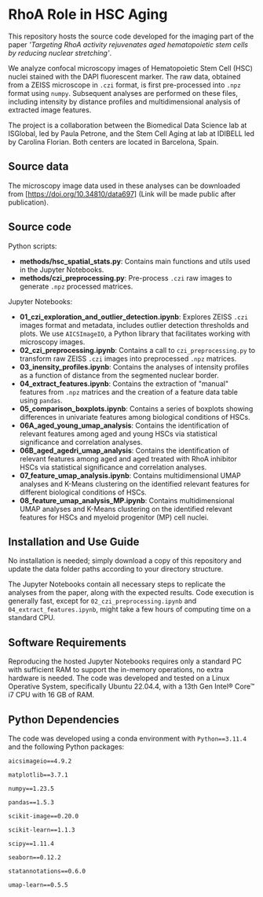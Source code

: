 # RhoA Role in HSC Aging
This repository hosts the source code developed for the imaging part of the paper *'Targeting RhoA activity rejuvenates aged hematopoietic stem cells by reducing nuclear stretching'*.

We analyze confocal microscopy images of Hematopoietic Stem Cell (HSC) nuclei stained with the DAPI fluorescent marker. The raw data, obtained from a ZEISS microscope in `.czi` format, is first pre-processed into `.npz` format using `numpy`. Subsequent analyses are performed on these files, including intensity by distance profiles and multidimensional analysis of extracted image features.

The project is a collaboration between the Biomedical Data Science lab at ISGlobal, led by Paula Petrone, and the Stem Cell Aging at lab at IDIBELL led by Carolina Florian. Both centers are located in Barcelona, Spain.

## Source data

The microscopy image data used in these analyses can be downloaded from [https://doi.org/10.34810/data697] (Link will be made public after publication).

## Source code

Python scripts:
- **methods/hsc_spatial_stats.py**: Contains main functions and utils used in the Jupyter Notebooks.
- **methods/czi_preprocessing.py**: Pre-process `.czi` raw images to generate `.npz` processed matrices.

Jupyter Notebooks:
- **01_czi_exploration_and_outlier_detection.ipynb**: Explores ZEISS `.czi` images format and metadata, includes outlier detection thresholds and plots. We use `AICSImageIO`, a Python library that facilitates working with microscopy images.
- **02_czi_preprocessing.ipynb**: Contains a call to `czi_preprocessing.py` to transform raw ZEISS `.czi` images into preprocessed `.npz` matrices.
- **03_inensity_profiles.ipynb**: Contains the analyses of intensity profiles as a function of distance from the segmented nuclear border.
- **04_extract_features.ipynb**: Contains the extraction of "manual" features from `.npz` matrices and the creation of a feature data table using `pandas`.
- **05_comparison_boxplots.ipynb**: Contains a series of boxplots showing differences in univariate features among biological conditions of HSCs.
- **06A_aged_young_umap_analysis**: Contains the identification of relevant features among aged and young HSCs via statistical significance and correlation analyses.
- **06B_aged_agedri_umap_analysis**: Contains the identification of relevant features among aged and aged treated with RhoA inhibitor HSCs via statistical significance and correlation analyses.
- **07_feature_umap_analysis.ipynb**: Contains multidimensional UMAP analyses and K-Means clustering on the identified relevant features for different biological conditions of HSCs.
- **08_feature_umap_analysis_MP.ipynb**: Contains multidimensional UMAP analyses and K-Means clustering on the identified relevant features for HSCs and myeloid progenitor (MP) cell nuclei.


## Installation and Use Guide

No installation is needed; simply download a copy of this repository and update the data folder paths according to your directory structure.

The Jupyter Notebooks contain all necessary steps to replicate the analyses from the paper, along with the expected results. Code execution is generally fast, except for `02_czi_preprocessing.ipynb` and `04_extract_features.ipynb`, might take a few hours of computing time on a standard CPU.

## Software Requirements

Reproducing the hosted Jupyter Notebooks requires only a standard PC with sufficient RAM to support the in-memory operations, no extra hardware is needed. The code was developed and tested on a Linux Operative System, specifically Ubuntu 22.04.4, with a 13th Gen Intel® Core™ i7 CPU with 16 GB of RAM. 

## Python Dependencies

The code was developed using a conda environment with `Python==3.11.4` and the following Python packages:

```
aicsimageio==4.9.2

matplotlib==3.7.1

numpy==1.23.5

pandas==1.5.3

scikit-image==0.20.0

scikit-learn==1.1.3

scipy==1.11.4

seaborn==0.12.2

statannotations==0.6.0

umap-learn==0.5.5
```
